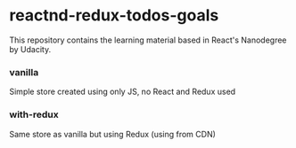 # reactnd-redux-todos-goals

This repository contains the learning material based in React's Nanodegree by Udacity.

### vanilla

Simple store created using only JS, no React and Redux used

### with-redux

Same store as vanilla but using Redux (using from CDN)
